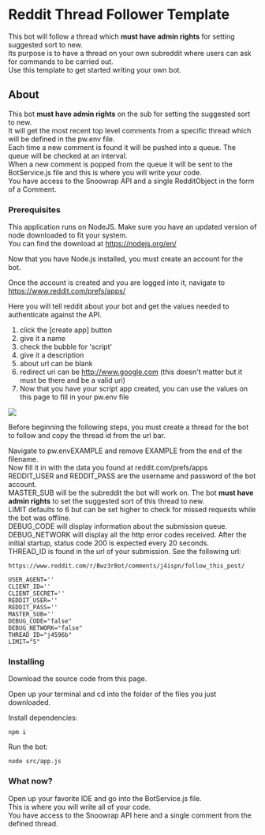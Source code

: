 # Reddit Thread Follower Template
This bot will follow a thread which __must have admin rights__ for setting suggested sort to new.\
Its purpose is to have a thread on your own subreddit where users can ask for commands to be carried out.\
Use this template to get started writing your own bot.


## About <a name = "about"></a>

This bot __must have admin rights__ on the sub for setting the suggested sort to new.\
It will get the most recent top level comments from a specific thread which will be defined in the pw.env file.\
Each time a new comment is found it will be pushed into a queue. The queue will be checked at an interval.\
When a new comment is popped from the queue it will be sent to the BotService.js file and this is where you will write your code.\
You have access to the Snoowrap API and a single RedditObject in the form of a Comment.


### Prerequisites

This application runs on NodeJS. Make sure you have an updated version of node downloaded to fit your system.\
You can find the download at https://nodejs.org/en/


Now that you have Node.js installed, you must create an account for the bot.



Once the account is created and you are logged into it, navigate to https://www.reddit.com/prefs/apps/


Here you will tell reddit about your bot and get the values needed to authenticate against the API.

1. click the [create app] button
2. give it a name
3. check the bubble for 'script'
4. give it a description
5. about url can be blank
6. redirect uri can be http://www.google.com (this doesn't matter but it must be there and be a valid uri)
7. Now that you have your script app created, you can use the values on this page to fill in your pw.env file

<img src='https://i.imgur.com/yq8akJ7.png'>

Before beginning the following steps, you must create a thread for the bot to follow and copy the thread id from the url bar.


Navigate to pw.envEXAMPLE and remove EXAMPLE from the end of the filename.\
Now fill it in with the data you found at reddit.com/prefs/apps\
REDDIT_USER and REDDIT_PASS are the username and password of the bot account.\
MASTER_SUB will be the subreddit the bot will work on. The bot __must have admin rights__ to set the suggested sort of this thread to new.\
LIMIT defaults to 6 but can be set higher to check for missed requests while the bot was offline.\
DEBUG_CODE will display information about the submission queue.\
DEBUG_NETWORK will display all the http error codes received. After the initial startup, status code 200 is expected every 20 seconds.\
THREAD_ID is found in the url of your submission. See the following url:
```
https://www.reddit.com/r/Bwz3rBot/comments/j4ispn/follow_this_post/
```
```
USER_AGENT=''
CLIENT_ID=''
CLIENT_SECRET=''
REDDIT_USER=''
REDDIT_PASS=''
MASTER_SUB=''
DEBUG_CODE="false"
DEBUG_NETWORK="false"
THREAD_ID="j4596b"
LIMIT="5"
```



### Installing

Download the source code from this page.

Open up your terminal and cd into the folder of the files you just downloaded.

Install dependencies:
```
npm i
```

Run the bot:
```
node src/app.js
```

### What now?

Open up your favorite IDE and go into the BotService.js file.\
This is where you will write all of your code.\
You have access to the Snoowrap API here and a single comment from the defined thread.

